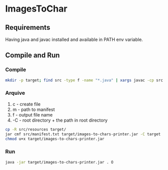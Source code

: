 # ImagesToChar

## Requirements

Having java and javac installed and available in PATH env variable.

## Compile and Run

### Compile
```bash
mkdir -p target; find src -type f -name "*.java" | xargs javac -cp src -d target
```

### Arquive

1. c - create file
2. m - path to manifest
3. f - output file name
4. -C - root directory + the path in root directory

```bash
cp -R src/resources target/
jar cmf src/manifest.txt target/images-to-chars-printer.jar -C target .
chmod u+x target/images-to-chars-printer.jar
```

### Run

```bash
java -jar target/images-to-chars-printer.jar . O
```
